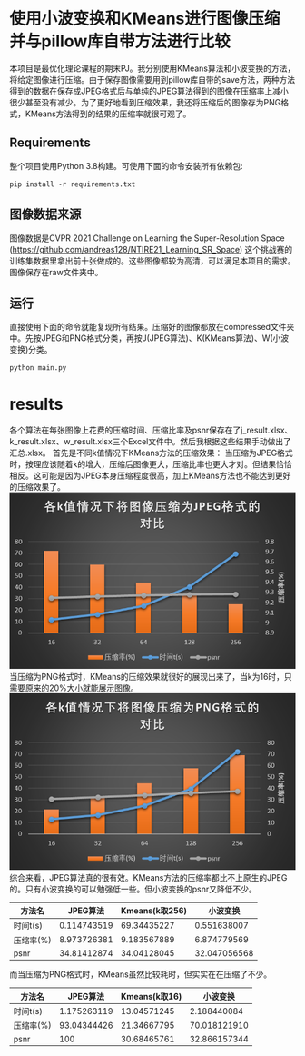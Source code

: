# 使用小波变换和KMeans进行图像压缩并与pillow库自带方法进行比较


本项目是最优化理论课程的期末PJ。我分别使用KMeans算法和小波变换的方法，将给定图像进行压缩。由于保存图像需要用到pillow库自带的save方法，两种方法得到的数据在保存成JPEG格式后与单纯的JPEG算法得到的图像在压缩率上减小很少甚至没有减少。为了更好地看到压缩效果，我还将压缩后的图像存为PNG格式，KMeans方法得到的结果的压缩率就很可观了。


## Requirements
整个项目使用Python 3.8构建。可使用下面的命令安装所有依赖包:
```
pip install -r requirements.txt
```

## 图像数据来源
图像数据是CVPR 2021 Challenge on Learning the Super-Resolution Space (https://github.com/andreas128/NTIRE21_Learning_SR_Space) 这个挑战赛的训练集数据里拿出前十张做成的。这些图像都较为高清，可以满足本项目的需求。图像保存在raw文件夹中。


## 运行
直接使用下面的命令就能复现所有结果。压缩好的图像都放在compressed文件夹中。先按JPEG和PNG格式分类，再按J(JPEG算法)、K(KMeans算法)、W(小波变换)分类。
```
python main.py
```

# results
各个算法在每张图像上花费的压缩时间、压缩比率及psnr保存在了j_result.xlsx、k_result.xlsx、w_result.xlsx三个Excel文件中。然后我根据这些结果手动做出了汇总.xlsx。
首先是不同k值情况下KMeans方法的压缩效果：
当压缩为JPEG格式时，按理应该随着k的增大，压缩后图像更大，压缩比率也更大才对。但结果恰恰相反。这可能是因为JPEG本身压缩程度很高，加上KMeans方法也不能达到更好的压缩效果了。
![avatar](kmeans-jpeg.png)
当压缩为PNG格式时，KMeans的压缩效果就很好的展现出来了，当k为16时，只需要原来的20%大小就能展示图像。
![avatar](kmeans-png.png)
综合来看，JPEG算法真的很有效。KMeans方法的压缩率都比不上原生的JPEG的。只有小波变换的可以勉强低一些。但小波变换的psnr又降低不少。

| 方法名    | JPEG算法    | Kmeans(k取256) | 小波变换    |
|-----------|-------------|----------------|-------------|
| 时间t(s)  | 0.114743519 | 69.34435227    | 0.551638007 |
| 压缩率(%) | 8.973726381 | 9.183567889    | 6.874779569 |
| psnr      | 34.81412874 | 34.04128045    | 32.047056568 |

而当压缩为PNG格式时，KMeans虽然比较耗时，但实实在在压缩了不少。

| 方法名    | JPEG算法    | Kmeans(k取16) | 小波变换    |
|-----------|-------------|---------------|-------------|
| 时间t(s)  | 1.175263119 | 13.04571245   | 2.188440084 |
| 压缩率(%) | 93.04344426 | 21.34667795   | 70.018121910 |
| psnr      | 100         | 30.68465761   | 32.866157344|